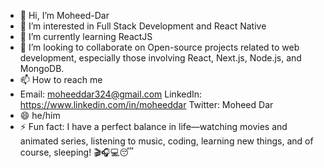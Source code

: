 - 👋 Hi, I’m Moheed-Dar
- 👀 I’m interested in Full Stack Development and React Native 
- 🌱 I’m currently learning ReactJS
- 💞️ I’m looking to collaborate on Open-source projects related to web development, especially those involving React, Next.js, Node.js, and MongoDB.
- 📫 How to reach me
-  Email: moheeddar324@gmail.com
   LinkedIn: https://www.linkedin.com/in/moheeddar
   Twitter: Moheed Dar
- 😄 he/him
- ⚡ Fun fact: I have a perfect balance in life—watching movies and animated series, listening to music, coding, learning new things, and of course, sleeping! 🎬🎧💻😴



<!---
Moheed-Dar/Moheed-Dar is a ✨ special ✨ repository because its `README.md` (this file) appears on your GitHub profile.
You can click the Preview link to take a look at your changes.
--->
